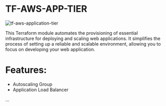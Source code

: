 # TF-AWS-APP-TIER

![tf-aws-application-tier](https://github.com/owen-eternal/tf-aws-app-tier-mod/assets/68030544/ed2292c4-275c-4b79-a3f4-091f565a62d6)

This Terraform module automates the provisioning of essential infrastructure for deploying and scaling web applications. It simplifies the process of setting up a reliable and scalable environment, allowing you to focus on developing your web application.

# Features:

- Autoscaling Group
- Application Load Balancer

...
